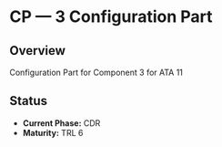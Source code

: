 # CP — 3 Configuration Part

## Overview
Configuration Part for Component 3 for ATA 11

## Status
- **Current Phase:** CDR
- **Maturity:** TRL 6
